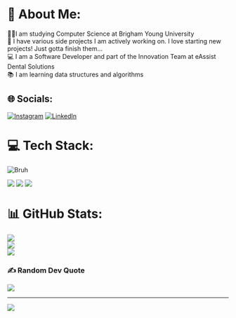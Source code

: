 # 💫 About Me:
👨‍🎓I am studying Computer Science at Brigham Young University <br>
💪 I have various side projects I am actively working on. I love starting new projects! Just gotta finish them...<br>
💻 I am a Software Developer and part of the Innovation Team at eAssist Dental Solutions<br>
📚 I am learning data structures and algorithms


## 🌐 Socials:
[![Instagram](https://img.shields.io/badge/Instagram-%23E4405F.svg?logo=Instagram&logoColor=white)](https://instagram.com/luke.fairbanks) [![LinkedIn](https://img.shields.io/badge/LinkedIn-%230077B5.svg?logo=linkedin&logoColor=white)](https://linkedin.com/in/luke-fairbanks) 

# 💻 Tech Stack:
![Bruh](https://img.shields.io/badge/bruh-8A2BE2)

![](https://img.shields.io/badge/React-61DAFB.svg?style=for-the-badge&logo=React&logoColor=black)
![](https://img.shields.io/badge/ChatGPT-74aa9c?style=for-the-badge&logo=openai&logoColor=white)
![](https://img.shields.io/badge/Vue%20js-35495E?style=for-the-badge&logo=vuedotjs&logoColor=4FC08D)
![]()
![]()
![]()
![]()
![]()
![]()
![]()


# 📊 GitHub Stats:
![](https://github-readme-stats.vercel.app/api?username=Luke-fairbanks&theme=dark&hide_border=false&include_all_commits=false&count_private=false)<br/>
![](https://github-readme-streak-stats.herokuapp.com/?user=Luke-fairbanks&theme=dark&hide_border=false)<br/>
![](https://github-readme-stats.vercel.app/api/top-langs/?username=Luke-fairbanks&theme=dark&hide_border=false&include_all_commits=false&count_private=false&layout=compact&hide=html)

### ✍️ Random Dev Quote
![](https://quotes-github-readme.vercel.app/api?type=horizontal&theme=radical)

---
[![](https://visitcount.itsvg.in/api?id=Luke-fairbanks&icon=0&color=0)](https://visitcount.itsvg.in)

